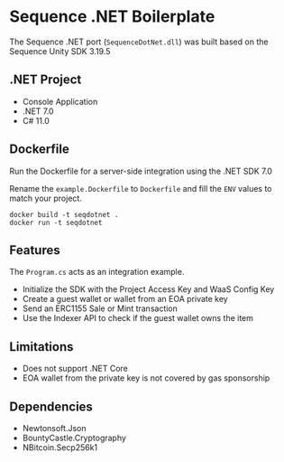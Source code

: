 # Sequence .NET Boilerplate

The Sequence .NET port (`SequenceDotNet.dll`) was built based on the Sequence Unity SDK 3.19.5

## .NET Project

- Console Application
- .NET 7.0
- C# 11.0

## Dockerfile

Run the Dockerfile for a server-side integration using the .NET SDK 7.0

Rename the `example.Dockerfile` to `Dockerfile` and fill the `ENV` values to match your project.

```
docker build -t seqdotnet .
docker run -t seqdotnet
```

## Features

The `Program.cs` acts as an integration example.
- Initialize the SDK with the Project Access Key and WaaS Config Key
- Create a guest wallet or wallet from an EOA private key
- Send an ERC1155 Sale or Mint transaction
- Use the Indexer API to check if the guest wallet owns the item 

## Limitations

- Does not support .NET Core
- EOA wallet from the private key is not covered by gas sponsorship

## Dependencies

- Newtonsoft.Json
- BountyCastle.Cryptography
- NBitcoin.Secp256k1

